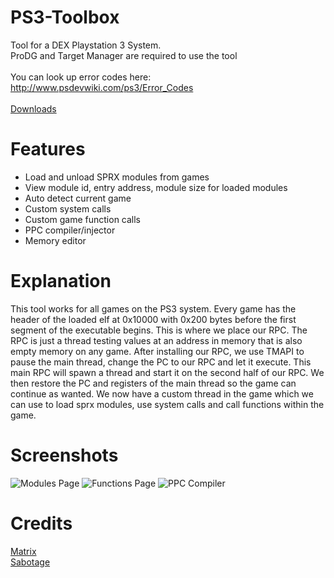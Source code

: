 # PS3-Toolbox
Tool for a DEX Playstation 3 System. <br>
ProDG and Target Manager are required to use the tool<br>
<br>
You can look up error codes here: http://www.psdevwiki.com/ps3/Error_Codes
<br><br>
[Downloads](https://github.com/skiffaw/PS3-Toolbox/releases)

# Features
- Load and unload SPRX modules from games
- View module id, entry address, module size for loaded modules
- Auto detect current game
- Custom system calls
- Custom game function calls
- PPC compiler/injector
- Memory editor

# Explanation
This tool works for all games on the PS3 system. Every game has the header of the loaded elf at 0x10000 with 0x200 bytes before the first
segment of the executable begins. This is where we place our RPC. The RPC is just a thread testing values at an address in memory that is
also empty memory on any game. After installing our RPC, we use TMAPI to pause the main thread, change the PC to our RPC and let it execute.
This main RPC will spawn a thread and start it on the second half of our RPC. We then restore the PC and registers of the main thread so the game
can continue as wanted. We now have a custom thread in the game which we can use to load sprx modules, use system calls and call functions within
the game.

# Screenshots
![Modules Page](https://i.imgur.com/zGpyuUG.png)
![Functions Page](https://i.imgur.com/mKwmmUS.png)
![PPC Compiler](https://i.imgur.com/n6SFJKT.png)

# Credits
[Matrix](https://github.com/skiffaw)<br>
[Sabotage](https://github.com/egatobaS)
